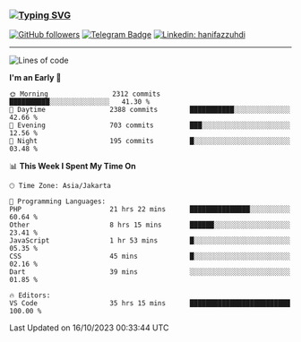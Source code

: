 ### [![Typing SVG](https://readme-typing-svg.herokuapp.com?font=lato&size=22&lines=Hi+There+👋)](https://git.io/typing-svg) 

[![GitHub followers](https://img.shields.io/github/followers/hanifazzuhdi?label=Follow&style=social)](https://github.com/hanifazzuhdi/?tab=follow) 
[![Telegram Badge](https://img.shields.io/badge/-hanif0198-blue?style=social&logo=telegram&link=https://www.t.me/hanif0198/)](https://www.t.me/hanif0198/) 
[![Linkedin: hanifazzuhdi](https://img.shields.io/badge/-hanifazzuhdi-blue?style=flat-square&logo=Linkedin&logoColor=white&link=https://www.linkedin.com/in/hanif-az-zuhdi-69688019b/)](https://www.linkedin.com/in/hanif-az-zuhdi-69688019b/) 

<hr/>

<!--START_SECTION:waka-->
![Lines of code](https://img.shields.io/badge/From%20Hello%20World%20I%27ve%20Written-35.1%20million%20lines%20of%20code-blue)

**I'm an Early 🐤** 

```text
🌞 Morning                2312 commits        ██████████░░░░░░░░░░░░░░░   41.30 % 
🌆 Daytime                2388 commits        ███████████░░░░░░░░░░░░░░   42.66 % 
🌃 Evening                703 commits         ███░░░░░░░░░░░░░░░░░░░░░░   12.56 % 
🌙 Night                  195 commits         █░░░░░░░░░░░░░░░░░░░░░░░░   03.48 % 
```


📊 **This Week I Spent My Time On** 

```text
🕑︎ Time Zone: Asia/Jakarta

💬 Programming Languages: 
PHP                      21 hrs 22 mins      ███████████████░░░░░░░░░░   60.64 % 
Other                    8 hrs 15 mins       ██████░░░░░░░░░░░░░░░░░░░   23.41 % 
JavaScript               1 hr 53 mins        █░░░░░░░░░░░░░░░░░░░░░░░░   05.35 % 
CSS                      45 mins             █░░░░░░░░░░░░░░░░░░░░░░░░   02.16 % 
Dart                     39 mins             ░░░░░░░░░░░░░░░░░░░░░░░░░   01.85 % 

🔥 Editors: 
VS Code                  35 hrs 15 mins      █████████████████████████   100.00 % 
```


 Last Updated on 16/10/2023 00:33:44 UTC
<!--END_SECTION:waka-->
